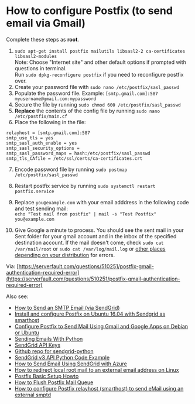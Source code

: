 # How to configure Postfix (to send email via Gmail)

Complete these steps as **root**.

1. `sudo apt-get install postfix mailutils libsasl2-2 ca-certificates libsasl2-modules`<br>
Note: Choose "Internet site" and other default options if prompted with questions in terminal.<br> Run `sudo dpkg-reconfigure postfix` if you need to reconfigure postfix over.
2. Create your password file with `sudo nano /etc/postfix/sasl_passwd` 
3. Populate the password file. Example: `[smtp.gmail.com]:587 myusername@gmail.com:mypassword`
4. Secure the file by running `sudo chmod 600 /etc/postfix/sasl_passwd`<br>
5. **Replace** the contents of the config file by running `sudo nano /etc/postfix/main.cf`
6. Place the following in the file:
```
relayhost = [smtp.gmail.com]:587
smtp_use_tls = yes
smtp_sasl_auth_enable = yes
smtp_sasl_security_options =
smtp_sasl_password_maps = hash:/etc/postfix/sasl_passwd
smtp_tls_CAfile = /etc/ssl/certs/ca-certificates.crt
```
7. Encode password file by running `sudo postmap /etc/postfix/sasl_passwd`

8. Restart postfix service by running `sudo systemctl restart postfix.service`

9. Replace `you@example.com` with your email adddress in the following code and test sending mail:<br>
`echo "Test mail from postfix" | mail -s "Test Postfix" you@example.com`

10. Give Google a minute to process. You should see the sent mail in your Sent folder for your gmail account and in the inbox of the specified destination account. If the mail doesn't come, check `sudo cat /var/mail/root` or `sudo cat /var/log/mail.log` or [other places depending on your distribution](https://serverfault.com/questions/59602/where-to-check-log-of-sendmail) for errors.

Via: [https://serverfault.com/questions/510251/postfix-gmail-authentication-required-error](https://serverfault.com/questions/510251/postfix-gmail-authentication-required-error)

Also see:
* [How to Send an SMTP Email (via SendGrid)](https://sendgrid.com/docs/API_Reference/SMTP_API/getting_started_smtp.html)
* [Install and configure Postfix on Ubuntu 16.04 with Sendgrid as smarthost](https://linuxmon.com/install-and-configure-postfix-on-ubuntu-1604/)
* [Configure Postfix to Send Mail Using Gmail and Google Apps on Debian or Ubuntu](https://www.linode.com/docs/email/postfix/configure-postfix-to-send-mail-using-gmail-and-google-apps-on-debian-or-ubuntu/)
* [Sending Emails With Python](https://realpython.com/python-send-email/)
* [SendGrid API Keys](https://sendgrid.com/docs/ui/account-and-settings/api-keys/)
* [Github repo for sendgrid-python](https://github.com/sendgrid/sendgrid-python/blob/master/sendgrid/helpers/mail/mail.py)
* [SendGrid v3 API Python Code Example](https://sendgrid.com/docs/for-developers/sending-email/v3-python-code-example/)
* [How to Send Email Using SendGrid with Azure](https://docs.microsoft.com/en-us/azure/sendgrid-dotnet-how-to-send-email)
* [How to redirect local root mail to an external email address on Linux](https://blog.bobbyallen.me/2013/02/03/how-to-redirect-local-root-mail-to-an-external-email-address-on-linux/)
* [Postfix Basic Setup Howto](https://help.ubuntu.com/community/PostfixBasicSetupHowto)
* [How to Flush Postfix Mail Queue](https://tecadmin.net/flush-postfix-mail-queue/)
* [How to configure Postfix relayhost (smarthost) to send eMail using an external smptd](https://www.cyberciti.biz/faq/how-to-configure-postfix-relayhost-smarthost-to-send-email-using-an-external-smptd/)

